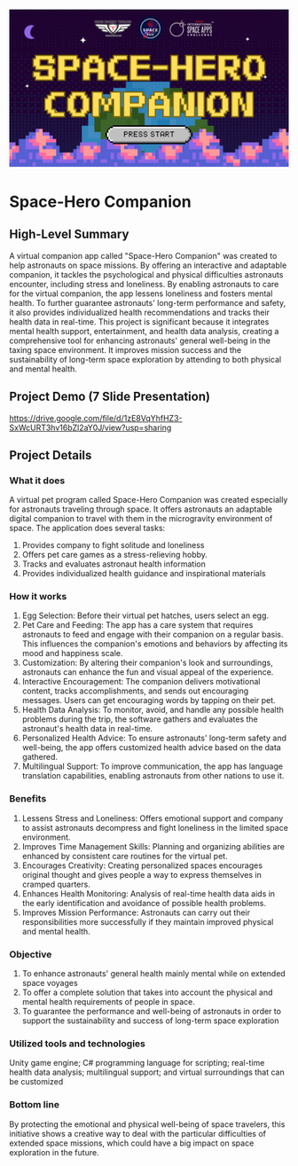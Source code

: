![cover](resource/COVER.jpg)
===
# Space-Hero Companion
## High-Level Summary
A virtual companion app called "Space-Hero Companion" was created to help astronauts on space missions. By offering an interactive and adaptable companion, it tackles the psychological and physical difficulties astronauts encounter, including stress and loneliness. By enabling astronauts to care for the virtual companion, the app lessens loneliness and fosters mental health. To further guarantee astronauts' long-term performance and safety, it also provides individualized health recommendations and tracks their health data in real-time. This project is significant because it integrates mental health support, entertainment, and health data analysis, creating a comprehensive tool for enhancing astronauts' general well-being in the taxing space environment. It improves mission success and the sustainability of long-term space exploration by attending to both physical and mental health.
## Project Demo (7 Slide Presentation)
https://drive.google.com/file/d/1zE8VqYhfHZ3-SxWcURT3hv16bZl2aY0J/view?usp=sharing
## Project Details
### What it does
A virtual pet program called Space-Hero Companion was created especially for astronauts traveling through space. It offers astronauts an adaptable digital companion to travel with them in the microgravity environment of space. The application does several tasks:
1. Provides company to fight solitude and loneliness
2. Offers pet care games as a stress-relieving hobby.
3. Tracks and evaluates astronaut health information
4. Provides individualized health guidance and inspirational materials
### How it works
1. Egg Selection: Before their virtual pet hatches, users select an egg.
2. Pet Care and Feeding: The app has a care system that requires astronauts to feed and engage with their companion on a regular basis. This influences the companion's emotions and behaviors by affecting its mood and happiness scale.
3. Customization: By altering their companion's look and surroundings, astronauts can enhance the fun and visual appeal of the experience.
4. Interactive Encouragement: The companion delivers motivational content, tracks accomplishments, and sends out encouraging messages. Users can get encouraging words by tapping on their pet.
5. Health Data Analysis: To monitor, avoid, and handle any possible health problems during the trip, the software gathers and evaluates the astronaut's health data in real-time.
6. Personalized Health Advice: To ensure astronauts' long-term safety and well-being, the app offers customized health advice based on the data gathered.
7. Multilingual Support: To improve communication, the app has language translation capabilities, enabling astronauts from other nations to use it.
### Benefits
1. Lessens Stress and Loneliness: Offers emotional support and company to assist astronauts decompress and fight loneliness in the limited space environment.
2. Improves Time Management Skills: Planning and organizing abilities are enhanced by consistent care routines for the virtual pet.
3. Encourages Creativity: Creating personalized spaces encourages original thought and gives people a way to express themselves in cramped quarters.
4. Enhances Health Monitoring: Analysis of real-time health data aids in the early identification and avoidance of possible health problems.
5. Improves Mission Performance: Astronauts can carry out their responsibilities more successfully if they maintain improved physical and mental health.
### Objective
1. To enhance astronauts' general health mainly mental while on extended space voyages
2. To offer a complete solution that takes into account the physical and mental health requirements of people in space.
3. To guarantee the performance and well-being of astronauts in order to support the sustainability and success of long-term space exploration
### Utilized tools and technologies
Unity game engine; C# programming language for scripting; real-time health data analysis; multilingual support; and virtual surroundings that can be customized

### Bottom line
By protecting the emotional and physical well-being of space travelers, this initiative shows a creative way to deal with the particular difficulties of extended space missions, which could have a big impact on space exploration in the future.
